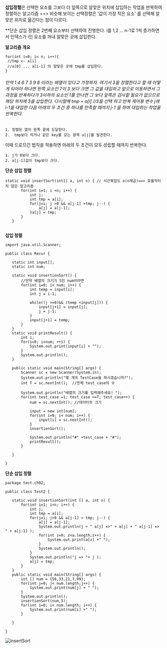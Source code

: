 <b>삽입정렬</b>은 선택한 요소를 그보다 더 앞쪽으로 알맞은 위치에 삽입하는 작업을 반복하여 정렬하는 알고리즘 
==> 비슷해 보이는 선택정렬은 '값이 가장 작은 요소' 를 선택해 알맞은 위치로 옮긴다는 점이 다르다. 

**단순 삽입 정렬은 2번째 요소부터 선택하여 진행한다. 
 i를 1,2 ... n-1로 1씩 증가하면서 인덱스가 i인 요소를 꺼내 알맞은 곳에 삽입한다. 
 
 <b>알고리즘 개요</b> 
 ```
 for(int i=0; i< n; i++){
  //tmp <- a[i] 
  //a[0] ... a[i-1] 의 알맞은 곳에 tmp를 삽입한다. 
 }
 ``` 
 
 <h6>
 만약 1 4 6 7 3 9 8 이라는 배열이 있다고 가정하자. 
 여기서 3을 정렬한다고 할 때 어떻게 되어야 하냐면 왼쪽 요소인 7이 3 보다 크면 그 값을 대입하고 앞으로 이동하면서 
 그 과정을 반복하다가 3이하의 요소인 1를 만나면 그 보다 앞쪽은 검사할 필요가 없으므로 해당 위치에 3을 삽입한다. 
 다시말해 tmp = a[i] //3을 선택 하고 반복 제어용 변수 j에 i-1을 대입한 다음 아래의 두 조건 중 하나를 만족할 때까지 
 j-1 을 하며 대입하는 작업을 반복한다. </h6> 
 
 ```
 1. 정렬된 열의 왼쪽 끝에 도달한다. 
 2.  tmp보다 작거나 같은 key를 갖는 항목 a[j]를 발견한다. 
 ``` 
 
 이때 드로므간 법칙을 적용하면 아래의 두 조건이 모두 성립할 때까지 반복한다. 
 ```
 1. j가 0보다 크다. 
 2. a[j-1]값이 tmp보다 크다. 
 ```
 
 <b>단순 삽입 정렬</b>
 ```
 static void insertSort(int[] a, int n) { // 시간복잡도 o(n제곱)==> 효율적이지 않은 알고리즘 
		for(int i=1; i <n; i++) {
			int j; 
			int tmp = a[i]; 
			for(j=i; j >0 && a[j-1] >tmp; j--) {
				a[j] = a[j-1]; 
			}a[j] = tmp; 
		}
	}
	
 ```
 
 <b>삽입 정렬</b>
 ```
 import java.util.Scanner;

public class Recur {

	static int input[]; 
	static int num; 
	
	static void insertionSort() {
		//만약 배열의 크기가 5인 num이라면 
		for(int i=0; i< num; i++) { 
			int temp = input[i]; 
			int j = i-1;
			
			while((j >=0)&& (temp <input[j])) { 
				input[j+1] = input[j];    
				j = j-1; 
			}
			input[j+1] = temp; 
		}
	}
	static void printResult() {
		int i; 
		for(i=0; i<num; ++i) {
			System.out.print(input[i] + "");
		}
		System.out.println(); 
	}
	
	public static void main(String[] args) {
		Scanner sc = new Scanner(System.in); 
		System.out.println("몇 개의 TestCase을 하시겠습니까?");
		int T = sc.nextInt();  //전체 test_case의 수 
		
		System.out.println("배열의 크기를 입력해주세요! ");
		for(int test_case =1; test_case <=T; test_case++) {
			num = sc.nextInt(); //데이터의 크기 
			
			input = new int[num]; 
			for(int i=0; i< num; i++) {
				input[i] = sc.nextInt(); 
			}
			insertionSort(); 
			
			System.out.println("#" +test_case + "#");
			printResult();
		}
		
	}

}

 ```
 <b>단순 삽입 정렬</b>
 ```
 package test.ch02;

public class Test2 {
	
	static void insertionSort(int [] a, int n) {
		for(int i=1; i<n; i++) {
			int j; 
			int tmp = a[i]; 
			for(j=i; j>0 && a[j-1] > tmp; j--) {
				a[j] = a[j-1]; 
				System.out.println(j + " a[j] =>" + a[j] + " a[j-1] => " + a[j-1] );
				for(int z=0; z<a.length;z++) {
					System.out.print(a[z] +" ");
				}
				System.out.println();
			}
			System.out.println("j => "+ j );
			a[j] = tmp; 
		}
	}
	public static void main(String[] args) {
		int [] num = {56,33,21,7,99};  	
		for(int j=0; j< num.length;j++) {
			System.out.print(num[j] + " ");
		}
		System.out.println();
		insertionSort(num,5); 
		for(int i=0; i< num.length; i++) {
			System.out.print(num[i] +" ");
		}
		
	}

}

 ```
 
 ![insertSort](https://user-images.githubusercontent.com/54971846/81517392-c263d280-9375-11ea-9658-e3112d018c65.jpg)

 	
 
 
 
 
